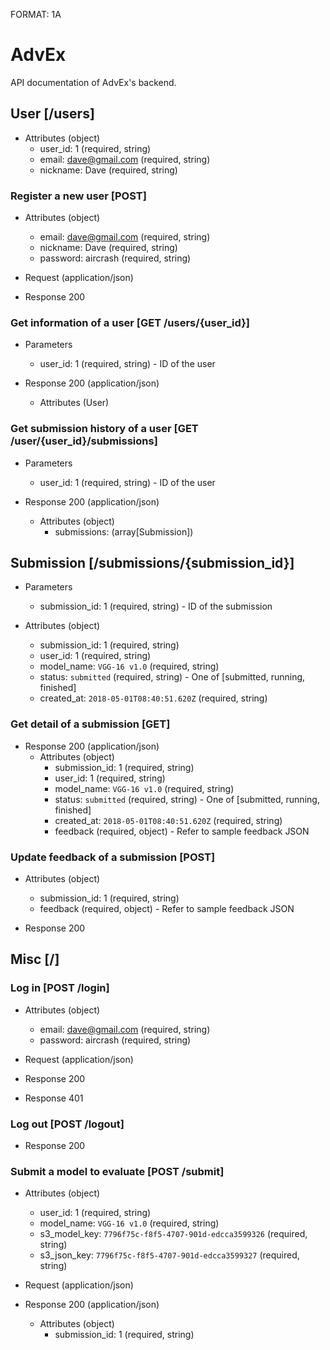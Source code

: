 FORMAT: 1A

# AdvEx

API documentation of AdvEx's backend.

## User [/users]

+ Attributes (object)
    + user_id: 1 (required, string)
    + email: dave@gmail.com (required, string)
    + nickname: Dave (required, string)

### Register a new user [POST]

+ Attributes (object)
    + email: dave@gmail.com (required, string)
    + nickname: Dave (required, string)
    + password: aircrash (required, string)

+ Request (application/json)

+ Response 200

### Get information of a user [GET /users/{user_id}]

+ Parameters
    + user_id: 1 (required, string) - ID of the user

+ Response 200 (application/json)
    + Attributes (User)

### Get submission history of a user [GET /user/{user_id}/submissions]

+ Parameters
    + user_id: 1 (required, string) - ID of the user

+ Response 200 (application/json)
    + Attributes (object)
        + submissions: (array[Submission])

## Submission [/submissions/{submission_id}]

+ Parameters
    + submission_id: 1 (required, string) - ID of the submission

+ Attributes (object)
    + submission_id: 1 (required, string)
    + user_id: 1 (required, string)
    + model_name: `VGG-16 v1.0` (required, string)
    + status: `submitted` (required, string) - One of [submitted, running, finished]
    + created_at: `2018-05-01T08:40:51.620Z` (required, string)

### Get detail of a submission [GET]

+ Response 200 (application/json)
    + Attributes (object)
        + submission_id: 1 (required, string)
        + user_id: 1 (required, string)
        + model_name: `VGG-16 v1.0` (required, string)
        + status: `submitted` (required, string) - One of [submitted, running, finished]
        + created_at: `2018-05-01T08:40:51.620Z` (required, string)
        + feedback (required, object) - Refer to sample feedback JSON

### Update feedback of a submission [POST]

+ Attributes (object)
    + submission_id: 1 (required, string)
    + feedback (required, object) - Refer to sample feedback JSON

+ Response 200

## Misc [/]

### Log in [POST /login]

+ Attributes (object)
    + email: dave@gmail.com (required, string)
    + password: aircrash (required, string)

+ Request (application/json)

+ Response 200

+ Response 401

### Log out [POST /logout]

+ Response 200

### Submit a model to evaluate [POST /submit]

+ Attributes (object)
    + user_id: 1 (required, string)
    + model_name: `VGG-16 v1.0` (required, string)
    + s3_model_key: `7796f75c-f8f5-4707-901d-edcca3599326` (required, string)
    + s3_json_key: `7796f75c-f8f5-4707-901d-edcca3599327` (required, string)

+ Request (application/json)

+ Response 200 (application/json)
    + Attributes (object)
        + submission_id: 1 (required, string)

